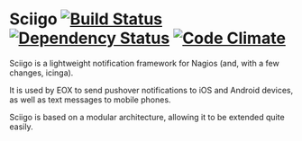 # Sciigo [![Build Status](https://travis-ci.org/EOX-A/sciigo.png)](https://travis-ci.org/EOX-A/sciigo) [![Dependency Status](https://gemnasium.com/EOX-A/sciigo.png)](https://gemnasium.com/EOX-A/sciigo) [![Code Climate](https://codeclimate.com/badge.png)](https://codeclimate.com/github/EOX-A/sciigo)

Sciigo is a lightweight notification framework for Nagios (and, with a few changes, icinga). 

It is used by EOX to send pushover notifications to iOS and Android devices, as well as text messages to mobile phones.

Sciigo is based on a modular architecture, allowing it to be extended quite easily.